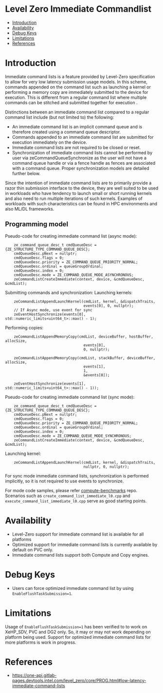 <!---

Copyright (C) 2022 Intel Corporation

SPDX-License-Identifier: MIT

-->

# Level Zero Immediate Commandlist

* [Introduction](#Introduction)
* [Availability](#Availability)
* [Debug Keys](#Debug-Keys)
* [Limitations](#Limitations)
* [References](#References)

# Introduction

Immediate command lists is a feature provided by Level-Zero specification to allow for very low latency submission usage models. In this scheme, commands appended on the command list such as launching a kernel or performing a memory copy are immediately submitted to the device for execution. This is different from a regular command list where multiple commands can be stitched and submitted together for execution .

Distinctions between an immediate command list compared to a regular command list include (but not limited to) the following:

* An immediate command list is an implicit command queue and is therefore created using a command queue descriptor.
* Commands appended to an immediate command list are submitted for execution immediately on the device.
* Immediate command lists are not required to be closed or reset.
* Synchronization of immediate command lists cannot be performed by user via zeCommandQueueSynchronize as the user will not have a command queue handle or via a fence handle as fences are associated with a command queue. Proper synchronization models are detailed further below.

Since the intention of immediate command lists are to primarily provide a razor thin submission interface to the device, they are well suited to be used in workloads who have tendency to launch small or short running kernels and also need to run multiple iterations of such kernels. Examples of workloads with such characteristics can be found in HPC environments and also ML/DL frameworks.

## Programming model

Pseudo-code for creating immediate command list (async mode):
```
    ze_command_queue_desc_t cmdQueueDesc = {ZE_STRUCTURE_TYPE_COMMAND_QUEUE_DESC};
    cmdQueueDesc.pNext = nullptr;
    cmdQueueDesc.flags = 0;
    cmdQueueDesc.priority = ZE_COMMAND_QUEUE_PRIORITY_NORMAL;
    cmdQueueDesc.ordinal = queueGroupOrdinal;
    cmdQueueDesc.index = 0;
    cmdQueueDesc.mode = ZE_COMMAND_QUEUE_MODE_ASYNCHRONOUS;
    zeCommandListCreateImmediate(context, device, &cmdQueueDesc, &cmdList);
```

Submitting commands and synchronization:
Launching kernels:
```
    zeCommandListAppendLaunchKernel(cmdList, kernel, &dispatchTraits,
                                    events[0], 0, nullptr);
    // If Async mode, use event for sync
    zeEventHostSynchronize(events[0], std::numeric_limits<uint64_t>::max() - 1);
```

Performing copies:
```
    zeCommandListAppendMemoryCopy(cmdList, deviceBuffer, hostBuffer, allocSize,
                                    events[0],
                                    0, nullptr);

    zeCommandListAppendMemoryCopy(cmdList, stackBuffer, deviceBuffer, allocSize,
                                    events[1],
                                    1,
                                    &events[0]);

    zeEventHostSynchronize(events[1], std::numeric_limits<uint64_t>::max() - 1));
```

Pseudo-code for creating immediate command list (sync mode):
```
    ze_command_queue_desc_t cmdQueueDesc = {ZE_STRUCTURE_TYPE_COMMAND_QUEUE_DESC};
    cmdQueueDesc.pNext = nullptr;
    cmdQueueDesc.flags = 0;
    cmdQueueDesc.priority = ZE_COMMAND_QUEUE_PRIORITY_NORMAL;
    cmdQueueDesc.ordinal = queueGroupOrdinal;
    cmdQueueDesc.index = 0;
    cmdQueueDesc.mode = ZE_COMMAND_QUEUE_MODE_SYNCHRONOUS;
    zeCommandListCreateImmediate(context, device, &cmdQueueDesc, &cmdList);
```

Launching kernel:
```
    zeCommandListAppendLaunchKernel(cmdList, kernel, &dispatchTraits,
                                    nullptr, 0, nullptr);
```

For sync mode immediate command lists, synchronization is performed implicitly, so it is not required to use events to synchronize.

For mode code samples, please refer [compute-benchmarks](https://github.com/intel/compute-benchmarks/) repo. Scenarios such as  `create_command_list_immediate_l0.cpp` and `execute_command_list_immediate_l0.cpp` serve as good starting points.

# Availability

* Level-Zero support for immediate command list is available for all platforms
* Optimized support for immediate command lists is currently available by default on PVC only.
* Immediate command lists support both Compute and Copy engines.

# Debug Keys

* Users can force optimized immediate command list by using `EnableFlushTaskSubmission=1`.

# Limitations
 Usage of `EnableFlushTaskSubmission=1` has been verified to to work on XeHP_SDV, PVC and DG2 only. So, it may or may not work depending on platform being used. Support for optimized immediate command lists for more platforms is work in progress.
 
# References

* https://one-api.gitlab-pages.devtools.intel.com/level_zero/core/PROG.html#low-latency-immediate-command-lists